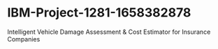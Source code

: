 # IBM-Project-1281-1658382878
Intelligent Vehicle Damage Assessment &amp; Cost Estimator for Insurance Companies
